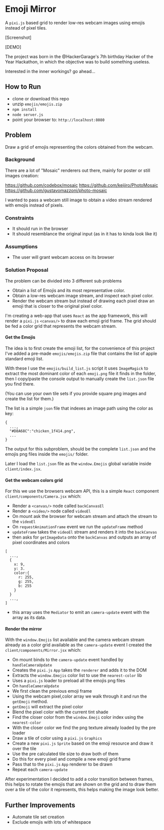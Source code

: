 # Emoji Mirror
A `pixi.js` based grid to render low-res webcam images using emojis instead of
pixel tiles.

[Screenshot]

[DEMO]

The project was born in the @HackerGarage's 7th birthday Hacker of the Year Hackathon,
in which the objective was to build something useless.

Interested in the inner workings? go ahead...

## How to Run
- clone or download this repo
- unzip `emojis/emojis.zip`
- `npm install`
- `node server.js`
- point your browser to: `http://localhost:8080`

## Problem
Draw a grid of emojis representing the colors obtained from the webcam.

### Background
There are a lot of "Mosaic" renderers out there, mainly for poster or still images
creation:

https://github.com/codebox/mosaic
https://github.com/keijiro/PhotoMosaic
https://github.com/gustavomazzoni/photo-mosaic

I wanted to pass a webcam still image to obtain a video stream rendered with emojis
instead of pixels.

### Constraints
- It should run in the browser
- It should resemblance the original input (as in it has to kinda look like it)

### Assumptions
- The user will grant webcam access on its browser

### Solution Proposal
The problem can be divided into 3 different sub problems
- Obtain a list of Emojis and its most representative color.
- Obtain a low-res webcam image stream, and inspect each pixel color.
- Render the webcam stream but instead of drawing each pixel draw an emoji that is closer to the original pixel color.

I'm creating a web-app that uses `React` as the app framework, this will render
a `pixi.js` `<canvas/>` to draw each emoji grid frame. The grid should be fed
a color grid that represents the webcam stream.

#### Get the Emojis
The idea is to first create the emoji list, for the convenience of this project
I've added a pre-made `emojis/emojis.zip` file that contains the list of apple
standard emoji list.

With these I use the `emojis/build_list.js` script it uses `ImageMagick` to extract
the most dominant color of each `emoji.png` file it finds in the folder, then I
copy/paste the console output to manually create the `list.json` file you find there.

(You can use your own tile sets if you provide square png images and create the list
for them.)

The list is a simple `json` file that indexes an image path using the color as key:
```
{
  ...,
  "#D8A68C":"chicken_1f414.png",
  ...
}
```
The output for this subproblem, should be the complete `list.json` and the emojis
png files inside the `emojis/` folder.

Later I load the `list.json` file as the `window.Emojis` global variable inside
`client/index.jsx`.

#### Get the webcam colors grid
For this we use the browsers webcam API, this is a simple `React` component
`client/components/Camera.jsx` which:
- Render a `<canvas/>` node called `backCanvasEl`
- Render a `<video/>` node called `videoEl`
- On mount ask the browser for webcam stream and attach the stream to the `videoEl`
- On `requestAnimationFrame` event we run the `updateFrame` method
- `updateFrame` takes the `videoEl` stream and renders it into the `backCanvas`
- then asks for `getImageData` onto the `backCanvas` and outputs an array of pixel coordinates and colors
```
[
  ...,
  {
    x: 9,
    y: 3.
    color:{
      r: 255,
      g: 255,
      b: 255
    }
  }
  ...,
]
```
- this array uses the `Mediator` to emit an `camera-update` event with the array as its data.

#### Render the mirror
With the `window.Emojis` list available and the camera webcam stream already as a
color grid available as the `camera-update` event I created the `client/components/Mirror.jsx` which:
- On mount binds to the `camera-update` event handled by `handleCameraUpdate`
- Creates the `pixi.js` `App` takes the `renderer` and adds it to the DOM
- Extracts the `window.Emojis` color list to use the `nearest-color` lib
- Uses a `pixi.js` loader to preload all the emojis png files
- On `handleCameraUpdate`
- We first clean the previous emoji frame
- Using the webcam pixel,color array we walk through it and run the `getEmoji`
method.
- `getEmoji` will extract the pixel color
- Blend the pixel color with the current tint shade
- Find the closer color from the `window.Emoji` color index using the `nearest-color`
- With the closer color we find the png texture already loaded by the pre loader
- Draw a tile of color using a `pixi.js` `Graphics`
- Create a new `pixi.js` `Sprite` based on the emoji resource and draw it over the tile
- Use the pre calculated tile size to draw both of them
- Do this for every pixel and compile a new emoji grid frame
- Pass that to the `pixi.js` `App` renderer to be drawn
- Repeat each `camera-update`

After experimentation I decided to add a color transition between frames, this
helps to rotate the emojis that are shown on the grid and to draw them over a
tile of the color it represents, this helps making the image look better.

## Further Improvements
- Automate tile set creation
- Exclude emojis with lots of whitespace
